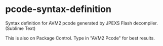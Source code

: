 # pcode-syntax-definition
Syntax definition for AVM2 pcode generated by JPEXS Flash decompiler. (Sublime Text)

This is also on Package Control. Type in "AVM2 Pcode" for best results.
